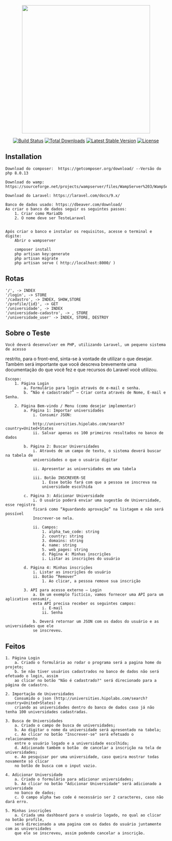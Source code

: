 <p align="center"><a href="https://laravel.com" target="_blank"><img src="https://raw.githubusercontent.com/laravel/art/master/logo-lockup/5%20SVG/2%20CMYK/1%20Full%20Color/laravel-logolockup-cmyk-red.svg" width="400"></a></p>

<p align="center">
<a href="https://travis-ci.org/laravel/framework"><img src="https://travis-ci.org/laravel/framework.svg" alt="Build Status"></a>
<a href="https://packagist.org/packages/laravel/framework"><img src="https://img.shields.io/packagist/dt/laravel/framework" alt="Total Downloads"></a>
<a href="https://packagist.org/packages/laravel/framework"><img src="https://img.shields.io/packagist/v/laravel/framework" alt="Latest Stable Version"></a>
<a href="https://packagist.org/packages/laravel/framework"><img src="https://img.shields.io/packagist/l/laravel/framework" alt="License"></a>
</p>

## Installation

    Download do composer:  https://getcomposer.org/download/ --Versão do php 8.0.13

    Download do wamp: https://sourceforge.net/projects/wampserver/files/WampServer%203/WampServer%203.0.0/wampserver3.2.6_x64.exe/download
    
    Download do Laravel: https://laravel.com/docs/9.x/

    Banco de dados usado: https://dbeaver.com/download/
    Ao criar o banco de dados seguir os seguintes passos:
        1. Criar como MariaDb
        2. O nome deve ser TesteLaravel
            

    Após criar o banco e instalar os requisitos, acesse o terminal e digite:
        Abrir o wampserver

        composer install
        php artisan key:generate
        php artisan migrate
        php artisan serve ( http://localhost:8000/ )

    
## Rotas
    '/', -> INDEX
    '/login', -> STORE
    '/cadastro', -> INDEX, SHOW,STORE
    '/profile/{id}', -> GET
    '/universidade', -> INDEX
    '/universidade-cadastro', -> , STORE
    '/universidade_user' -> INDEX, STORE, DESTROY






    




## Sobre o Teste

    Você deverá desenvolver em PHP, utilizando Laravel, um pequeno sistema de acesso
restrito, para o front-end, sinta-se à vontade de utilizar o que desejar.
Também será importante que você descreva brevemente uma documentação do que você fez
e que recursos do Laravel você utilizou.

    Escopo:
        1. Página Login
            a. Formulário para login através de e-mail e senha.
            b. “Não é cadastrado?” – Criar conta através de Nome, E-mail e Senha.

        2. Página Bem-vindo / Menu (como desejar implementar)
            a. Página 1: Importar universidades
                i. Consumir JSON:

                http://universities.hipolabs.com/search?country=United+States
                ii. Salvar apenas os 100 primeiros resultados no banco de dados

            b. Página 2: Buscar Universidades
                i. Através de um campo de texto, o sistema deverá buscar na tabela de
                universidades o que o usuário digitar

                ii. Apresentar as universidades em uma tabela

                iii. Botão INSCREVER-SE
                    1. Esse botão fará com que a pessoa se inscreva na
                    universidade escolhida

            c. Página 3: Adicionar Universidade
                i. O usuário poderá enviar uma sugestão de Universidade, esse registro
                ficará como “Aguardando aprovação” na listagem e não será possível
                Inscrever-se nela.

                ii. Campos:
                    1. alpha_two_code: string
                    2. country: string
                    3. domains: string
                    4. name: string
                    5. web_pages: string
                    d. Página 4: Minhas inscrições
                    i. Listar as inscrições do usuário

            d. Página 4: Minhas inscrições
                i. Listar as inscrições do usuário
                ii. Botão “Remover”
                    1. Ao clicar, a pessoa remove sua inscrição

            3. API para acesso externo – Login
                a. Em um exemplo fictício, vamos fornecer uma API para um aplicativo consumir,
                esta API precisa receber os seguintes campos:
                    i. E-mail
                    ii. Senha

                b. Deverá retornar um JSON com os dados do usuário e as universidades que ele
                se inscreveu.

## Feitos

    1. Página Login
        a. Criado o formulário ao rodar o programa será a pagina home do projeto;
        b. Se não tiver usuários cadastrados no banco de dados não será efetuado o login, assim
        ao clicar no botão "Não é cadastrado?" será direcionado para a página de cadastro.

    2. Importação de Universidades
        Consumido o json (http://universities.hipolabs.com/search?country=United+States) e 
        criando as universidades dentro do banco de dados caso já não tenha 100 universidades cadastradas.

    3. Busca de Universidades
        a. Criado o campo de busca de universidades;
        b. Ao digitar o nome da universidade será apresentado na tabela;
        c. Ao clicar no botão "Inscrever-se" será efetuado o relacionamento
        entre o usuário logado e a universidade escolhida;
        d. Adicionado também o botão  de cancelar a inscrição na tela de universidades;
        e. Ao pesquisar por uma universidade, caso queira mostrar todas novamente só clicar
        no botão de busca com o input vazio.

    4. Adicionar Universidade
        a. Criado o formulário para adicionar universidades;
        b. Ao clicar no botão "Adicionar Universidade" será adicionado a universidade
        no banco de dados;
        c. O campo alpha two code é necessário ser 2 caracteres, caso não dará erro.

    5. Minhas inscrições
        a. Criada uma dashboard para o usuário logado, no qual ao clicar no botão profile,
        será direcionado a uma pagina com os dados do usuário juntamente com as universidades
        que ele se inscreveu, assim podendo cancelar a inscrição.
